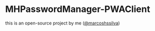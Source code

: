 # MHPasswordManager-PWAClient
this is an open-source project by me ([@marcoshssilva](https://github.com/marcoshssilva))
